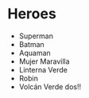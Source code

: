 # Heroes

* Superman
* Batman
* Aquaman
* Mujer Maravilla
* Linterna Verde
* Robin
* Volcán Verde dos!!
